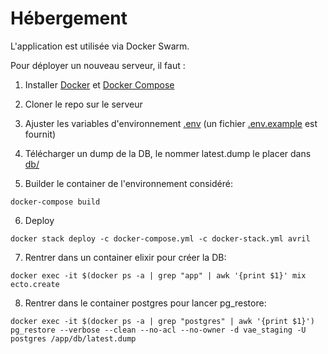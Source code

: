 # Hébergement

L'application est utilisée via Docker Swarm.

Pour déployer un nouveau serveur, il faut :

1. Installer [Docker](https://www.docker.com/) et [Docker Compose](https://docs.docker.com/compose/)
2. Cloner le repo sur le serveur
3. Ajuster les variables d'environnement [.env](../.env) (un fichier [.env.example](../.env.example) est fournit)
4. Télécharger un dump de la DB, le nommer latest.dump le placer dans [db/](./db)

5. Builder le container de l'environnement considéré:

```
docker-compose build
```

6. Deploy

```
docker stack deploy -c docker-compose.yml -c docker-stack.yml avril
```

7. Rentrer dans un container elixir pour créer la DB:

```
docker exec -it $(docker ps -a | grep "app" | awk '{print $1}' mix ecto.create
```

8. Rentrer dans le container postgres pour lancer pg_restore:

```
docker exec -it $(docker ps -a | grep "postgres" | awk '{print $1}') pg_restore --verbose --clean --no-acl --no-owner -d vae_staging -U postgres /app/db/latest.dump
```

